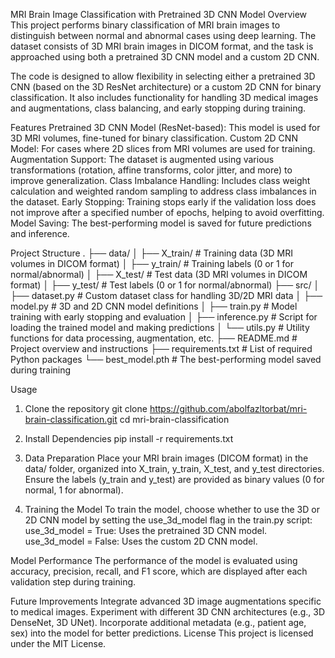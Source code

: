 MRI Brain Image Classification with Pretrained 3D CNN Model
Overview
This project performs binary classification of MRI brain images to distinguish between normal and abnormal cases using deep learning. The dataset consists of 3D MRI brain images in DICOM format, and the task is approached using both a pretrained 3D CNN model and a custom 2D CNN.

The code is designed to allow flexibility in selecting either a pretrained 3D CNN (based on the 3D ResNet architecture) or a custom 2D CNN for binary classification. It also includes functionality for handling 3D medical images and augmentations, class balancing, and early stopping during training.

Features
Pretrained 3D CNN Model (ResNet-based): This model is used for 3D MRI volumes, fine-tuned for binary classification.
Custom 2D CNN Model: For cases where 2D slices from MRI volumes are used for training.
Augmentation Support: The dataset is augmented using various transformations (rotation, affine transforms, color jitter, and more) to improve generalization.
Class Imbalance Handling: Includes class weight calculation and weighted random sampling to address class imbalances in the dataset.
Early Stopping: Training stops early if the validation loss does not improve after a specified number of epochs, helping to avoid overfitting.
Model Saving: The best-performing model is saved for future predictions and inference.

Project Structure
.
├── data/
│   ├── X_train/        # Training data (3D MRI volumes in DICOM format)
│   ├── y_train/        # Training labels (0 or 1 for normal/abnormal)
│   ├── X_test/         # Test data (3D MRI volumes in DICOM format)
│   ├── y_test/         # Test labels (0 or 1 for normal/abnormal)
├── src/
│   ├── dataset.py      # Custom dataset class for handling 3D/2D MRI data
│   ├── model.py        # 3D and 2D CNN model definitions
│   ├── train.py        # Model training with early stopping and evaluation
│   ├── inference.py    # Script for loading the trained model and making predictions
│   └── utils.py        # Utility functions for data processing, augmentation, etc.
├── README.md           # Project overview and instructions
├── requirements.txt    # List of required Python packages
└── best_model.pth      # The best-performing model saved during training


Usage
1. Clone the repository
  git clone https://github.com/abolfazltorbat/mri-brain-classification.git
  cd mri-brain-classification

2. Install Dependencies
  pip install -r requirements.txt

3. Data Preparation
  Place your MRI brain images (DICOM format) in the data/ folder,
  organized into X_train, y_train, X_test, and y_test directories.
  Ensure the labels (y_train and y_test) are provided as binary
  values (0 for normal, 1 for abnormal).

4. Training the Model
   To train the model, choose whether to use the 3D or 2D CNN model by setting the use_3d_model
   flag in the train.py script:
  use_3d_model = True: Uses the pretrained 3D CNN model.
  use_3d_model = False: Uses the custom 2D CNN model.

Model Performance
The performance of the model is evaluated using accuracy, precision, recall, and F1 score, which are displayed after each validation step during training.

Future Improvements
Integrate advanced 3D image augmentations specific to medical images.
Experiment with different 3D CNN architectures (e.g., 3D DenseNet, 3D UNet).
Incorporate additional metadata (e.g., patient age, sex) into the model for better predictions.
License
This project is licensed under the MIT License.


